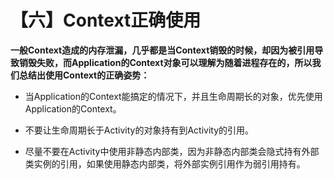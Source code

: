 # 【六】Context正确使用

**一般Context造成的内存泄漏，几乎都是当Context销毁的时候，却因为被引用导致销毁失败，而Application的Context对象可以理解为随着进程存在的，所以我们总结出使用Context的正确姿势：**

* 当Application的Context能搞定的情况下，并且生命周期长的对象，优先使用Application的Context。

* 不要让生命周期长于Activity的对象持有到Activity的引用。

* 尽量不要在Activity中使用非静态内部类，因为非静态内部类会隐式持有外部类实例的引用，如果使用静态内部类，将外部实例引用作为弱引用持有。